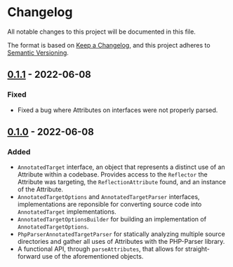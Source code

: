 # Changelog

All notable changes to this project will be documented in this file.

The format is based on [Keep a Changelog](https://keepachangelog.com/en/1.0.0/),
and this project adheres to [Semantic Versioning](https://semver.org/spec/v2.0.0.html).

## [0.1.1](https://github.com/cspray/annotated-target/tree/v0.1.1) - 2022-06-08

### Fixed

- Fixed a bug where Attributes on interfaces were not properly parsed.

## [0.1.0](https://github.com/cspray/annotated-target/tree/v0.1.0) - 2022-06-08

### Added

- `AnnotatedTarget` interface, an object that represents a distinct use of an Attribute within a codebase. Provides access to the `Reflector` the Attribute was targeting, the `ReflectionAttribute` found, and an instance of the Attribute.
- `AnnotatedTargetOptions` and `AnnotatedTargetParser` interfaces, implementations are reponsible for converting source code into `AnnotatedTarget` implementations.
- `AnnotatedTargetOptionsBuilder` for building an implementation of `AnnotatedTargetOptions`.
- `PhpParserAnnotatedTargetParser` for statically analyzing multiple source directories and gather all uses of Attributes with the PHP-Parser library.
- A functional API, through `parseAttributes`, that allows for straight-forward use of the aforementioned objects.